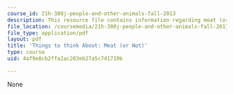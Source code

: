 ```yaml
---
course_id: 21h-380j-people-and-other-animals-fall-2013
description: This resource file contains information regarding meat (or not).
file_location: /coursemedia/21h-380j-people-and-other-animals-fall-2013/4af9e8cb2ffa2ac203eb27a5c741719b_MIT21H_380F13_read_notes04.pdf
file_type: application/pdf
layout: pdf
title: 'Things to think About: Meat (or Not)'
type: course
uid: 4af9e8cb2ffa2ac203eb27a5c741719b

---
```

None